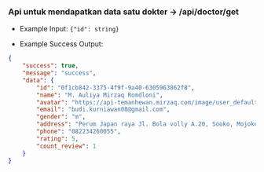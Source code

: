 ### Api untuk mendapatkan data satu dokter -> /api/doctor/get

- Example Input: `{"id": string}`

- Example Success Output:

```json
{
    "success": true,
    "message": "success",
    "data": {
        "id": "0f1cb842-3375-4f9f-9a40-6305963862f8",
        "name": "M. Auliya Mirzaq Romdloni",
        "avatar": "https://api-temanhewan.mirzaq.com/image/user_default.png",
        "email": "budi.kurniawan08@gmail.com",
        "gender": "m",
        "address": "Perum Japan raya Jl. Bola volly A.20, Sooko, Mojokerto",
        "phone": "082234260055",
        "rating": 5,
        "count_review": 1
    }
}
```